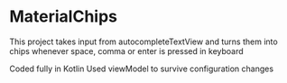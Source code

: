 # MaterialChips
This project takes input from autocompleteTextView and turns them into chips
whenever space, comma or enter is pressed in keyboard

Coded fully in Kotlin
Used viewModel to survive configuration changes
